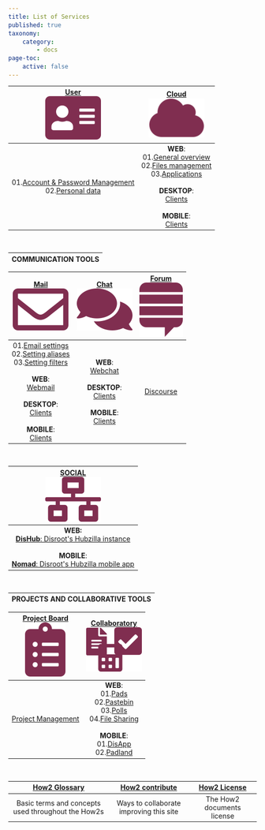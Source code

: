 ```yaml
---
title: List of Services
published: true
taxonomy:
    category:
        - docs
page-toc:
    active: false
---
```


|[**User**<br>![](icons/user.png)](/user/)|[**Cloud**<br>![](icons/cloud.png)](/cloud/)|
|:--:|:--:|
|01.[Account & Password Management](/user/account_password/)<br>02.[Personal data](/user/gdpr/)|**WEB**:<br>01.[General overview](/cloud/introduction/)<br>02.[Files management](/cloud/files_management)<br>03.[Applications](/cloud/apps/)<br><br>**DESKTOP**:<br>[Clients](/cloud/clients/desktop)<br><br>**MOBILE**:<br>[Clients](/cloud/clients/mobile)|
<br>

|**COMMUNICATION TOOLS**|
|:--:|

|[**Mail**<br>![](icons/email.png)](/communication/email/)|[**Chat**<br>![](icons/chat.png)](/communication/chat/)|[**Forum**<br>![](icons/forum.png)](/communication/forum/)|
|:--:|:--:|:--:|
|01.[Email settings](/communication/email/clients)<br>02.[Setting aliases](/communication/email/alias)<br>03.[Setting filters](email/filters)<br><br>**WEB**:<br>[Webmail](/communication/email/webmail)<br><br>**DESKTOP**:<br>[Clients](/communication/email/clients/desktop)<br><br>**MOBILE**:<br>[Clients](/communication/email/clients/mobile)|**WEB**:<br>[Webchat](/communication/chat/webchat)<br><br>**DESKTOP**:<br>[Clients](/communication/chat/desktop)<br><br>**MOBILE**:<br>[Clients](/communication/chat/mobile)|[Discourse](/communication/forum/)|
<br>

|[**SOCIAL**<br>![](icons/social.png)](/social/)|
|:--:|
|**WEB:**<br>[**DisHub**: Disroot's Hubzilla instance](/social/dishub)<br><br>**MOBILE**:<br>[**Nomad**: Disroot's Hubzilla mobile app](/social/nomad)|
<br>

|PROJECTS AND COLLABORATIVE TOOLS|
|:--:|

|[**Project Board**<br>![](icons/project.png)](/projects_office/taiga/)|[**Collaboratory**<br>![](icons/collaborative.png)](/projects_office/)|
|:--:|:--:|
|[Project Management](/projects_office/taiga/)|**WEB**:<br>01.[Pads](/projects_office/pads/)<br>02.[Pastebin](/projects_office/bin)<br>03.[Polls](/projects_office/polls/)<br>04.[File Sharing](/projects_office/lufi/)<br><br>**MOBILE**:<br>01.[DisApp](/projects_office/disapp)<br>02.[Padland](/projects_office/padland)|
<br>

|[How2 Glossary](/glosary)|[How2 contribute](/contribute)|[How2 License](/licensing)|
|:--:|:--:|:--:|
|Basic terms and concepts used throughout the How2s|Ways to collaborate improving this site|The How2 documents license|
